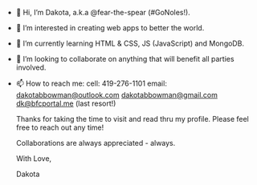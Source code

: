 - 👋 Hi, I’m Dakota, a.k.a @fear-the-spear (#GoNoles!).
- 👀 I’m interested in creating web apps to better the world.
- 🌱 I’m currently learning HTML & CSS, JS (JavaScript) and MongoDB. 
- 💞️ I’m looking to collaborate on anything that will benefit all parties involved.
- 📫 How to reach me:
      cell: 419-276-1101
      email: dakotabbowman@outlook.com
             dakotabbowman@gmail.com
             dk@bfcportal.me (last resort!)

  Thanks for taking the time to visit and read thru my profile. Please feel free to reach out any time!

  Collaborations are always appreciated - always.
  
  With Love,

  Dakota
